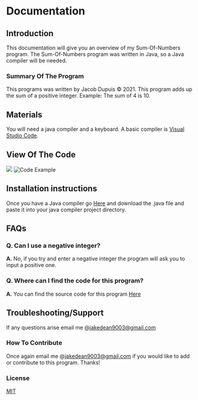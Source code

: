 # **Documentation**
## **Introduction**
This documentation will give you an overview of my Sum-Of-Numbers program. The Sum-Of-Numbers program was written in Java, so a Java compiler will be needed. 
### **Summary Of The Program**
This programs was written by Jacob Dupuis © 2021. This program adds up the sum of a positive integer. Example: The sum of 4 is 10.
## **Materials**
You will need a java compiler and a keyboard. A basic compiler is [Visual Studio Code](https://code.visualstudio.com/).
## **View Of The Code**
![](https://user-images.githubusercontent.com/66533303/144146895-3d0dd2a7-0f40-4623-8f73-c3e31f328953.png)
![Code Example](https://user-images.githubusercontent.com/66533303/144146325-b0e443e7-705b-47ec-ac76-3e6223406bba.png)
## **Installation instructions**
Once you have a Java compiler go [Here](https://github.com/jakedean9903/Documentation) and download the .java file and paste it into your java compiler project directory.
## **FAQs**
### Q. Can I use a negative integer?
**A.** No, if you try and enter a negative integer the program will ask you to input a positive one. 
### Q. Where can I find the code for this program?
**A.** You can find the source code for this program [Here](https://github.com/jakedean9903/Documentation)
## **Troubleshooting/Support**
If any questions arise email me @jakedean9003@gmail.com
### **How To Contribute**
Once again email me @jakedean9003@gmail.com if you would like to add or contribute to this program. Thanks!
### **License**
[MIT](https://choosealicense.com/licenses/mit/)

